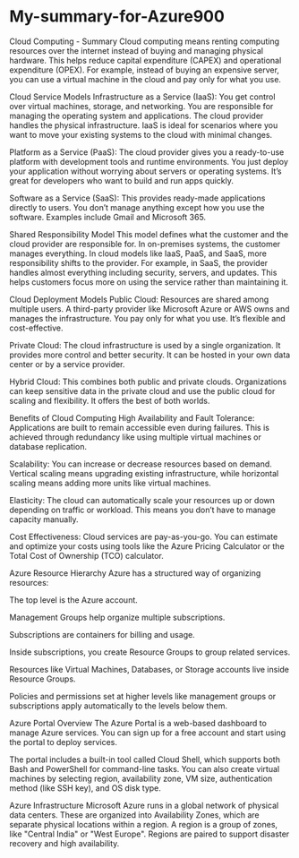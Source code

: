 # My-summary-for-Azure900
Cloud Computing - Summary
Cloud computing means renting computing resources over the internet instead of buying and managing physical hardware. This helps reduce capital expenditure (CAPEX) and operational expenditure (OPEX). For example, instead of buying an expensive server, you can use a virtual machine in the cloud and pay only for what you use.

Cloud Service Models
Infrastructure as a Service (IaaS):
You get control over virtual machines, storage, and networking. You are responsible for managing the operating system and applications. The cloud provider handles the physical infrastructure. IaaS is ideal for scenarios where you want to move your existing systems to the cloud with minimal changes.

Platform as a Service (PaaS):
The cloud provider gives you a ready-to-use platform with development tools and runtime environments. You just deploy your application without worrying about servers or operating systems. It’s great for developers who want to build and run apps quickly.

Software as a Service (SaaS):
This provides ready-made applications directly to users. You don’t manage anything except how you use the software. Examples include Gmail and Microsoft 365.

Shared Responsibility Model
This model defines what the customer and the cloud provider are responsible for. In on-premises systems, the customer manages everything. In cloud models like IaaS, PaaS, and SaaS, more responsibility shifts to the provider. For example, in SaaS, the provider handles almost everything including security, servers, and updates. This helps customers focus more on using the service rather than maintaining it.

Cloud Deployment Models
Public Cloud:
Resources are shared among multiple users. A third-party provider like Microsoft Azure or AWS owns and manages the infrastructure. You pay only for what you use. It’s flexible and cost-effective.

Private Cloud:
The cloud infrastructure is used by a single organization. It provides more control and better security. It can be hosted in your own data center or by a service provider.

Hybrid Cloud:
This combines both public and private clouds. Organizations can keep sensitive data in the private cloud and use the public cloud for scaling and flexibility. It offers the best of both worlds.

Benefits of Cloud Computing
High Availability and Fault Tolerance:
Applications are built to remain accessible even during failures. This is achieved through redundancy like using multiple virtual machines or database replication.

Scalability:
You can increase or decrease resources based on demand. Vertical scaling means upgrading existing infrastructure, while horizontal scaling means adding more units like virtual machines.

Elasticity:
The cloud can automatically scale your resources up or down depending on traffic or workload. This means you don’t have to manage capacity manually.

Cost Effectiveness:
Cloud services are pay-as-you-go. You can estimate and optimize your costs using tools like the Azure Pricing Calculator or the Total Cost of Ownership (TCO) calculator.

Azure Resource Hierarchy
Azure has a structured way of organizing resources:

The top level is the Azure account.

Management Groups help organize multiple subscriptions.

Subscriptions are containers for billing and usage.

Inside subscriptions, you create Resource Groups to group related services.

Resources like Virtual Machines, Databases, or Storage accounts live inside Resource Groups.

Policies and permissions set at higher levels like management groups or subscriptions apply automatically to the levels below them.

Azure Portal Overview
The Azure Portal is a web-based dashboard to manage Azure services. You can sign up for a free account and start using the portal to deploy services.

The portal includes a built-in tool called Cloud Shell, which supports both Bash and PowerShell for command-line tasks. You can also create virtual machines by selecting region, availability zone, VM size, authentication method (like SSH key), and OS disk type.

Azure Infrastructure
Microsoft Azure runs in a global network of physical data centers. These are organized into Availability Zones, which are separate physical locations within a region. A region is a group of zones, like "Central India" or "West Europe". Regions are paired to support disaster recovery and high availability.

